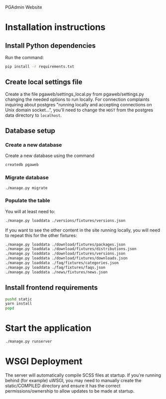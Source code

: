 PGAdmin Website

# Installation instructions

## Install Python dependencies
Run the command:

```bash
pip install -r requirements.txt
```

## Create local settings file
Create a the file pgaweb/settings_local.py from pgaweb/settings.py changing the needed options to run locally.
For connection complaints inquiring about postgres "running locally and accepting connections on Unix domain socket...",
you'll need to change the `HOST` from the postgres data directory to `localhost`.


## Database setup

### Create a new database

Create a new database using the command

```bash
createdb pgaweb
```

### Migrate database

```bash
./manage.py migrate
```

### Populate the table

You will at least need to:

```bash
./manage.py loaddata ./versions/fixtures/versions.json
```

If you want to see the other content in the site running locally,
you will need to repeat this for the other fixtures:

```bash
./manage.py loaddata ./download/fixtures/packages.json
./manage.py loaddata ./download/fixtures/distributions.json
./manage.py loaddata ./download/fixtures/versions.json
./manage.py loaddata ./download/fixtures/downloads.json
./manage.py loaddata ./faq/fixtures/categories.json
./manage.py loaddata ./faq/fixtures/faqs.json
./manage.py loaddata ./news/fixtures/news.json
```

## Install frontend requirements

```bash
pushd static
yarn install
popd
```

# Start the application

```bash
./manage.py runserver
```

# WSGI Deployment

The server will automatically compile SCSS files at startup. If you're running behind (for example) uWSGI, you may
need to manually create the static/COMPILED directory and ensure it has the correct permissions/ownership to allow
updates to be made at startup.